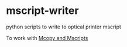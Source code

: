 # mscript-writer
python scripts to write to optical printer mscript

To work with [Mcopy and Mscripts](https://github.com/sixteenmillimeter/mcopy)
